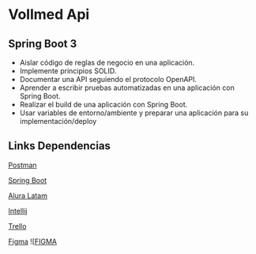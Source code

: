 # Vollmed Api

## Spring Boot 3

- Aislar código de reglas de negocio en una aplicación.
- Implemente principios SOLID.
- Documentar una API seguiendo el protocolo OpenAPI.
- Aprender a escribir pruebas automatizadas en una aplicación con Spring Boot.
- Realizar el build de una aplicación con Spring Boot.
- Usar variables de entorno/ambiente y preparar una aplicación para su implementación/deploy


## Links Dependencias
[Postman](https://www.postman.com/)

[Spring Boot](https://spring.io/projects/spring-boot)

[Alura Latam](https://www.aluracursos.com/)

[Intellij](https://www.jetbrains.com/es-es/idea) 

[Trello](https://trello.com/b/yGQuuyVV/api-voll-med)

[Figma](https://www.figma.com/design/vgn35i1ErivIN8LJYEqxGZ/Untitled?node-id=0-1&t=RGMnsgamf50gr3ZS-0)
![[FIGMA](https://github.com/Orliluq/vollmed_api/assets/122529721/e5e6bdfb-6126-49ca-b380-654b728742ba)

